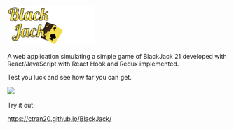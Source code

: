 <img src="git-imgs/git-logo.png" width="200" />

A web application simulating a simple game of BlackJack 21 developed with React/JavaScript with React Hook and Redux implemented.

Test you luck and see how far you can get.

<img src="git-imgs/main.gif" width="400" />

Try it out:

https://ctran20.github.io/BlackJack/
